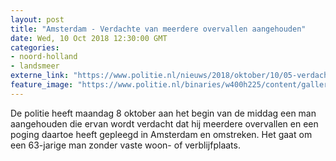 ```yaml
---
layout: post
title: "Amsterdam - Verdachte van meerdere overvallen aangehouden"
date: Wed, 10 Oct 2018 12:30:00 GMT
categories: 
- noord-holland 
- landsmeer 
externe_link: "https://www.politie.nl/nieuws/2018/oktober/10/05-verdachte-van-meerdere-overvallen-aangehouden.html"
feature_image: "https://www.politie.nl/binaries/w400h225/content/gallery/politie/stockfotos/algemeen/cellenblok.jpg"
---
```


De politie heeft maandag 8 oktober aan het begin van de middag een man aangehouden die ervan wordt verdacht dat hij meerdere overvallen en een poging daartoe heeft gepleegd in Amsterdam en omstreken. Het gaat om een 63-jarige man zonder vaste woon- of verblijfplaats.
